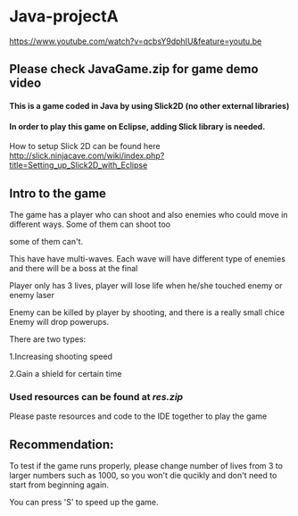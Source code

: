# Java-projectA
https://www.youtube.com/watch?v=qcbsY9dphIU&feature=youtu.be
## Please check JavaGame.zip for game demo video

  #### This is a game coded in Java by using Slick2D (no other external libraries)
  #### In order to play this game on Eclipse, adding Slick library is needed.
  
  How to setup Slick 2D can be found here http://slick.ninjacave.com/wiki/index.php?title=Setting_up_Slick2D_with_Eclipse 
 
 ## Intro to the game
 The game has a player who can shoot and also enemies who could move in different ways. Some of them can shoot too
 
 some of them can't.
 
 This have have multi-waves. Each wave will have different type of enemies and there will be a boss at the final
 
 Player only has 3 lives, player will lose life when he/she touched enemy or enemy laser
 
 Enemy can be killed by player by shooting, and there is a really small chice Enemy will drop powerups.
 
 There are two types:
 
 1.Increasing shooting speed
 
 2.Gain a shield for certain time
 
 
 ### Used resources can be found at *res.zip*
 
 Please paste resources and code to the IDE together to play the game
 
 ## Recommendation: 
 
 To test if the game runs properly, please change number of lives from 3 to larger numbers such as 1000, so you won't die
 qucikly and don't need to start from beginning again.
 
 You can press 'S' to speed up the game.
 
 

